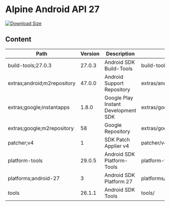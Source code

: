 # Alpine Android API 27

[![Download Size](https://images.microbadger.com/badges/image/alvrme/alpine-android:android-27.svg)](https://microbadger.com/images/alvrme/alpine-android:android-27)

## Content

| Path                        | Version | Description                         | Location                     |
|-----------------------------|---------|-------------------------------------|------------------------------|
| build-tools;27.0.3          | 27.0.3  | Android SDK Build-Tools             | build-tools/27.0.3/          |
| extras;android;m2repository | 47.0.0  | Android Support Repository          | extras/android/m2repository/ |
| extras;google;instantapps   | 1.8.0   | Google Play Instant Development SDK | extras/google/instantapps/   |
| extras;google;m2repository  | 58      | Google Repository                   | extras/google/m2repository/  |
| patcher;v4                  | 1       | SDK Patch Applier v4                | patcher/v4/                  |
| platform-tools              | 29.0.5  | Android SDK Platform-Tools          | platform-tools/              |
| platforms;android-27        | 3       | Android SDK Platform 27             | platforms/android-27/        |
| tools                       | 26.1.1  | Android SDK Tools                   | tools/                       |